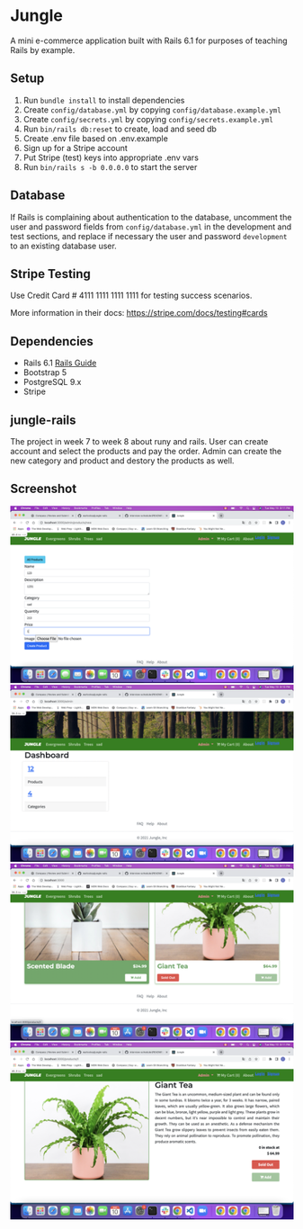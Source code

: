 # Jungle

A mini e-commerce application built with Rails 6.1 for purposes of teaching Rails by example.

## Setup

1. Run `bundle install` to install dependencies
2. Create `config/database.yml` by copying `config/database.example.yml`
3. Create `config/secrets.yml` by copying `config/secrets.example.yml`
4. Run `bin/rails db:reset` to create, load and seed db
5. Create .env file based on .env.example
6. Sign up for a Stripe account
7. Put Stripe (test) keys into appropriate .env vars
8. Run `bin/rails s -b 0.0.0.0` to start the server

## Database

If Rails is complaining about authentication to the database, uncomment the user and password fields from `config/database.yml` in the development and test sections, and replace if necessary the user and password `development` to an existing database user.

## Stripe Testing

Use Credit Card # 4111 1111 1111 1111 for testing success scenarios.

More information in their docs: <https://stripe.com/docs/testing#cards>

## Dependencies

- Rails 6.1 [Rails Guide](http://guides.rubyonrails.org/v6.1/)
- Bootstrap 5
- PostgreSQL 9.x
- Stripe

## jungle-rails

The project in week 7 to week 8 about runy and rails. User can create account and select the products and pay the order. Admin can create the new category and product and destory the products as well.

## Screenshot
!["Screenshot of create product in new category"](https://github.com/warlocksa/jungle-rails/blob/master/docs/admin%20create%20product%20in%20new%20category.png)
!["Screenshot of admin dashboard"](https://github.com/warlocksa/jungle-rails/blob/master/docs/admin%20dashboard.png)
!["Screenshot of sold out badge on homepage"](https://github.com/warlocksa/jungle-rails/blob/master/docs/sold%20out%20badge%20on%20homepage.png)
!["Screenshot of sold out badge on product detail page"](https://github.com/warlocksa/jungle-rails/blob/master/docs/sold%20out%20badge%20on%20product%20detail%20page.png)